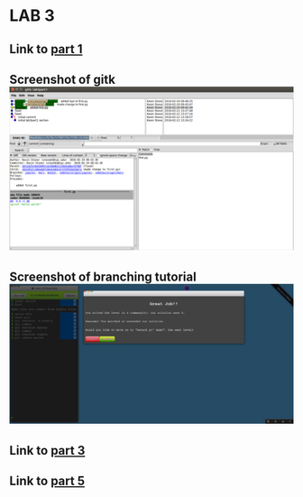 LAB 3
=====
## Link to [part 1](https://github.com/stonek4/lab3part1)

## Screenshot of gitk ![Gitk](../images/gitk.png)

## Screenshot of branching tutorial ![Branching](../images/learnbranching.png)

## Link to [part 3](https://github.com/stonek4/courseproject)

## Link to [part 5](https://github.com/paulSambolin/Story)
